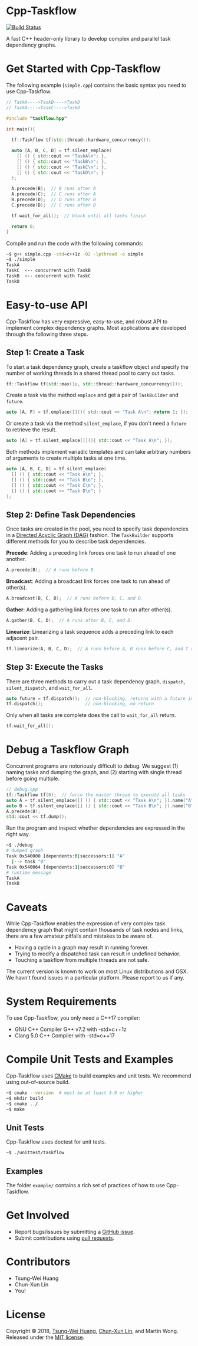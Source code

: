 # Cpp-Taskflow

[![Build Status](https://travis-ci.org/twhuang-uiuc/cpp-taskflow.svg?branch=master)](https://travis-ci.org/twhuang-uiuc/cpp-taskflow)

A fast C++ header-only library to develop complex and parallel task dependency graphs.

# Get Started with Cpp-Taskflow

The following example (`simple.cpp`) contains the basic syntax you need to use Cpp-Taskflow.

```cpp
// TaskA---->TaskB---->TaskD
// TaskA---->TaskC---->TaskD

#include "taskflow.hpp"

int main(){
  
  tf::Taskflow tf(std::thread::hardware_concurrency());

  auto [A, B, C, D] = tf.silent_emplace(
    [] () { std::cout << "TaskA\n"; },
    [] () { std::cout << "TaskB\n"; },
    [] () { std::cout << "TaskC\n"; },
    [] () { std::cout << "TaskD\n"; }
  );  

  A.precede(B);  // B runs after A
  A.precede(C);  // C runs after A
  B.precede(D);  // D runs after B
  C.precede(D);  // C runs after D

  tf.wait_for_all();  // block until all tasks finish

  return 0;
}

```
Compile and run the code with the following commands:
```bash
~$ g++ simple.cpp -std=c++1z -O2 -lpthread -o simple
~$ ./simple
TaskA
TaskC  <-- concurrent with TaskB
TaskB  <-- concurrent with TaskC
TaskD
```

# Easy-to-use API
Cpp-Taskflow has very expressive, easy-to-use, and robust API to implement complex dependency graphs.
Most applications are developed through the following three steps.

## Step 1: Create a Task
To start a task dependency graph, 
create a taskflow object and specify the number of working threads in a shared thread pool
to carry out tasks.
```cpp
tf::Taskflow tf(std::max(1u, std::thread::hardware_concurrency()));
```
Create a task via the method `emplace` and get a pair of `TaskBuilder` and `future`.
```cpp
auto [A, F] = tf.emplace([](){ std::cout << "Task A\n"; return 1; });
```
Or create a task via the method `silent_emplace`, if you don't need a `future` to retrieve the result.
```cpp
auto [A] = tf.silent_emplace([](){ std::cout << "Task A\n"; });
```
Both methods implement variadic templates and can take arbitrary numbers of arguments to create multiple tasks at one time.
```cpp
auto [A, B, C, D] = tf.silent_emplace(
  [] () { std::cout << "Task A\n"; },
  [] () { std::cout << "Task B\n"; },
  [] () { std::cout << "Task C\n"; },
  [] () { std::cout << "Task D\n"; }
);
```

## Step 2: Define Task Dependencies
Once tasks are created in the pool, you need to specify task dependencies in a 
[Directed Acyclic Graph (DAG)](https://en.wikipedia.org/wiki/Directed_acyclic_graph) fashion.
The `TaskBuilder` supports different methods for you to describe task dependencies.

**Precede**: Adding a preceding link forces one task to run ahead of one another.
```cpp
A.precede(B);  // A runs before B.
```

**Broadcast**: Adding a broadcast link forces one task to run ahead of other(s).
```cpp
A.broadcast(B, C, D);  // A runs before B, C, and D.
```

**Gather**: Adding a gathering link forces one task to run after other(s).
```cpp
A.gather(B, C, D);  // A runs after B, C, and D.
```

**Linearize**: Linearizing a task sequence adds a  preceding link to each adjacent pair.
```cpp
tf.linearize(A, B, C, D);  // A runs before A, B runs before C, and C runs before D.
```

## Step 3: Execute the Tasks
There are three methods to carry out a task dependency graph, `dispatch`, `silent_dispatch`, and `wait_for_all`.
```cpp
auto future = tf.dispatch();  // non-blocking, returns with a future immediately.
tf.dispatch();                // non-blocking, no return
```
Only when all tasks are complete does the call to `wait_for_all` return.
```cpp
tf.wait_for_all();
```

# Debug a Taskflow Graph
Concurrent programs are notoriously difficult to debug. 
We suggest (1) naming tasks and dumping the graph, and (2) starting with single thread before going multiple.

```cpp
// debug.cpp
tf::Taskflow tf(0);  // force the master thread to execute all tasks
auto A = tf.silent_emplace([] () { std::cout << "Task A\n"; }).name("A");
auto B = tf.silent_emplace([] () { std::cout << "Task B\n"; }).name("B");
A.precede(B);
std::cout << tf.dump();
```
Run the program and inspect whether dependencies are expressed in the right way.
```bash
~$ ./debug
# dumped graph
Task 0x540000 [dependents:0|successors:1] "A"
  |--> task "B"
Task 0x540064 [dependents:1|successors:0] "B"
# runtime message
TaskA
TaskB
```

# Caveats
While Cpp-Taskflow enables the expression of very complex task dependency graph that might contain 
thousands of task nodes and links, there are a few amateur pitfalls and mistakes to be aware of.

+ Having a cycle in a graph may result in running forever.
+ Trying to modify a dispatched task can result in undefined behavior.
+ Touching a taskflow from multiple threads are not safe.

The current version is known to work on most Linux distributions and OSX.
We havn't found issues in a particular platform.
Please report to us if any.

# System Requirements
To use Cpp-Taskflow, you only need a C++17 compiler:
+ GNU C++ Compiler G++ v7.2 with -std=c++1z
+ Clang 5.0 C++ Compiler with -std=c++17

# Compile Unit Tests and Examples
Cpp-Taskflow uses [CMake](https://cmake.org/) to build examples and unit tests.
We recommend using out-of-source build.
```bash
~$ cmake --version  # must be at least 3.9 or higher
~$ mkdir build
~$ cmake ../
~$ make 
```
## Unit Tests
Cpp-Taskflow uses doctest for unit tests.
```bash
~$ ./unittest/taskflow
```

## Examples
The folder `example/` contains a rich set of practices of how to use Cpp-Taskflow.

# Get Involved
+ Report bugs/issues by submitting a <a href="https://github.com/twhuang-uiuc/cpp-taskflow/issues">GitHub issue</a>.
+ Submit contributions using <a href="https://github.com/twhuang-uiuc/cpp-taskflow/pulls">pull requests<a>.

# Contributors
+ Tsung-Wei Huang
+ Chun-Xun Lin
+ You!

# License

Copyright © 2018, [Tsung-Wei Huang](http://web.engr.illinois.edu/~thuang19/), [Chun-Xun Lin](https://github.com/clin99), and Martin Wong.
Released under the [MIT license](https://github.com/twhuang-uiuc/cpp-taskflow/blob/master/LICENSE).

